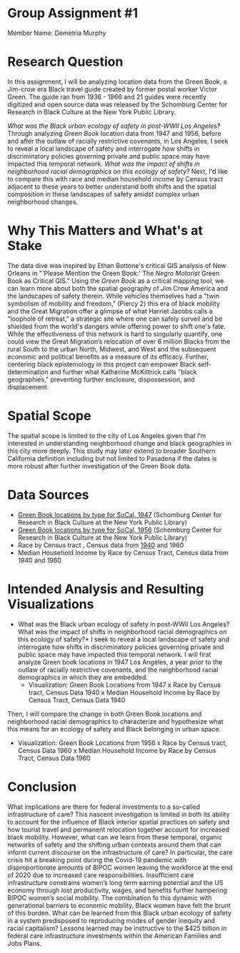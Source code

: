 # <hl> Group Assignment #1
  Member Name: Demetria Murphy
# <hl> Research Question
  In this assignment, I will be analyzing location data from the Green Book, a Jim-crow era Black travel guide created by former postal worker Victor Green.  The guide ran from 1936 - 1966 and 21 guides were recently digitized and open source data was released by the Schomburg Center for Research in Black Culture at the New York Public Library. 

*What was the Black urban ecology of safety in post-WWII Los Angeles?* Through analyzing *Green Book* location data from 1947 and 1956,  before and after the outlaw of racially restrictive covenants, in Los Angeles, I seek to reveal a local landscape of safety and interrogate how shifts in discriminatory policies governing private and public space may have impacted this temporal network. *What was the impact of shifts in neighborhood racial demographics on this ecology of safety?* Next, I'd like to compare this with race and median household income by Census tract adjacent to these years to better understand both shifts and the spatial composition in these landscapes of safety amidst complex urban neighborhood changes.  
 # <hl> Why This Matters and What's at Stake
  The data dive was inspired by Ethan Bottone's critical GIS analysis of New Orleans in "'Please Mention the Green Book:' The *Negro Motorist* Green Book as Critical GIS." Using the *Green Book* as a critical mapping tool, we can learn more about both the spatial geography of Jim Crow America and the landscapes of safety therein. While vehicles themselves had a "twin symbolism of mobility and freedom," (Piercy 2) this era of black mobility and the Great Migration offer a glimpse of what Harriet Jacobs calls a "loophole of retreat," a strategic site where one can safely surveil and be shielded from the world's dangers while offering power to shift one's fate. While the effectiveness of this network is hard to singularly quantify, one could view the Great Migration’s relocation of over 6 million Blacks from the rural South to the urban North, Midwest, and West and the subsequent economic and political benefits as a measure of its efficacy. Further, centering black epistemology in this project can empower Black self-determination and further what Katherine McKittrick calls "black geographies," preventing further enclosure, dispossession, and displacement. 
 # <hl> Spatial Scope
  The spatial scope is limited to the city of Los Angeles given that I’m interested in understanding neighborhood change and black geographies in this city more deeply. This study may later extend to broader Southern California definition including but not limited to Pasadena if the dates is more robust after further investigation of the Green Book data.
  # <hl> Data Sources
  * [Green Book locations by type for SoCal, 1947](https://github.com/NYPL-publicdomain/greenbook-map/tree/master/data) (Schomburg Center for Research in Black Culture at the New York Public Library)
  * [Green Book locations by type for SoCal, 1956](https://github.com/NYPL-publicdomain/greenbook-map/tree/master/data) (Schomburg Center for Research in Black Culture at the New York Public Library)
  * Race by Census tract , Census data from [1940](https://www2.census.gov/library/publications/decennial/1940/population-volume-2/33973538v2p1ch6.pdf) and 1960
  * Median Household Income by Race by Census Tract, Census data from 1940 and 1960
  # <hl> Intended Analysis and Resulting Visualizations
* What was the Black urban ecology of safety in post-WWII Los Angeles? What was the impact of shifts in neighborhood racial demographics on this ecology of safety?*
I seek to reveal a local landscape of safety and interrogate how shifts in discriminatory policies governing private and public space may have impacted this temporal network. I will first analyze Green book locations in 1947 Los Angeles, a year prior to the outlaw of racially restrictive covenants, and the neighborhood racial demographics in which they are embedded. 
  * Visualization: Green Book Locations from 1947 x Race by Census tract, Census Data 1940 x Median Household Income by Race by Census Tract, Census Data 1940

Then, I will compare the change in both Green Book locations and neighborhood racial demographics to characterize and hypothesize what this means for an ecology of safety and Black belonging in urban space. 
  * Visualization: Green Book Locations from 1956 x Race by Census tract, Census Data 1960 x Median Household Income by Race by Census Tract, Census Data 1960
  # <hl> Conclusion
What implications are there for federal investments to a so-called infrastructure of care? This nascent investigation is limited in both its ability to account for the influence of Black interior spatial practices on safety and how tourist travel and permanent relocation together account for increased black mobility. However, what can we learn from these temporal, organic networks of safety and the shifting urban contexts around them that can inform current discourse on the infrastructure of care? In particular, the care crisis hit a breaking point during the Covid-19 pandemic with disproportionate amounts of BIPOC women leaving the workforce at the end of 2020 due to increased care responsibilities. Insufficient care infrastructure constrains women’s long term earning potential and the US economy through lost productivity, wages, and benefits further hampering BIPOC women’s social mobility. The combination fo this dynamic with generational barriers to economic mobility, Black women have felt the brunt of this burden. What can be learned from this Black urban ecology of safety in a system predisposed to reproducing modes of gender inequity and racial capitalism? Lessons learned may be instructive to the $425 billion in federal care infrastructure investments within the American Families and Jobs Plans. 
